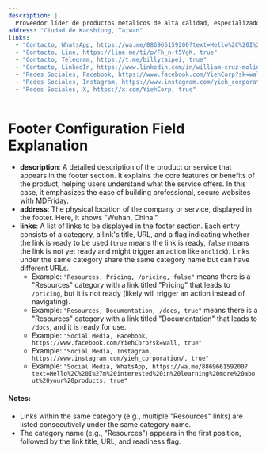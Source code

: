 ```yaml
---
description: |
  Proveedor líder de productos metálicos de alta calidad, especializado en una amplia gama de materiales y formas para satisfacer diversas necesidades industriales y comerciales.
address: "Ciudad de Kaoshiung, Taiwan"
links:
  - "Contacto, WhatsApp, https://wa.me/886966159200?text=Hello%2C%20I%27m%20interested%20in%20learning%20more%20about%20your%20products, true"   
  - "Contacto, Line, https://line.me/ti/p/Fh_n-t5VgK, true" 
  - "Contacto, Telegram, https://t.me/billytaipei, true"
  - "Contacto, LinkedIn, https://www.linkedin.com/in/william-cruz-molina-39150347/, true"
  - "Redes Sociales, Facebook, https://www.facebook.com/YiehCorp?sk=wall, true"
  - "Redes Sociales, Instagram, https://www.instagram.com/yieh_corporation/, true"
  - "Redes Sociales, X, https://x.com/YiehCorp, true"
---
```


# Footer Configuration Field Explanation

- **description**: A detailed description of the product or service that appears in the footer section. It explains the core features or benefits of the product, helping users understand what the service offers. In this case, it emphasizes the ease of building professional, secure websites with MDFriday.
- **address**: The physical location of the company or service, displayed in the footer. Here, it shows "Wuhan, China."
- **links**: A list of links to be displayed in the footer section. Each entry consists of a category, a link's title, URL, and a flag indicating whether the link is ready to be used (`true` means the link is ready, `false` means the link is not yet ready and might trigger an action like `onclick`). Links under the same category share the same category name but can have different URLs.
    - Example: `"Resources, Pricing, /pricing, false"` means there is a "Resources" category with a link titled "Pricing" that leads to `/pricing`, but it is not ready (likely will trigger an action instead of navigating).
    - Example: `"Resources, Documentation, /docs, true"` means there is a "Resources" category with a link titled "Documentation" that leads to `/docs`, and it is ready for use.
    - Example: `"Social Media, Facebook, https://www.facebook.com/YiehCorp?sk=wall, true"` 
    - Example: `"Social Media, Instagram, https://www.instagram.com/yieh_corporation/, true"` 
    - Example: `"Social Media, WhatsApp, https://wa.me/886966159200?text=Hello%2C%20I%27m%20interested%20in%20learning%20more%20about%20your%20products, true"`

#### Notes:
- Links within the same category (e.g., multiple "Resources" links) are listed consecutively under the same category name.
- The category name (e.g., "Resources") appears in the first position, followed by the link title, URL, and readiness flag.

